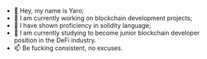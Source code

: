 - 👋 Hey, my name is Yaro;
- 👀 I am currently working on blockchain development projects; 
- 🌱 I have shown proficiency in solidity language; 
- 💞️ I am currently studying to become junior blockchain developer position in the DeFi industry. 
- 📫 Be fucking consistent, no excuses.

<!---
yarospence/yarospence is a ✨ special ✨ repository because its `README.md` (this file) appears on your GitHub profile.
You can click the Preview link to take a look at your changes.
--->
